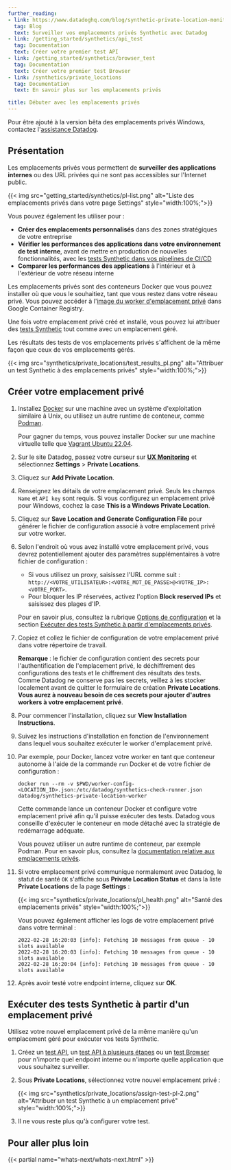 ```yaml
---
further_reading:
- link: https://www.datadoghq.com/blog/synthetic-private-location-monitoring-datadog/
  tag: Blog
  text: Surveiller vos emplacements privés Synthetic avec Datadog
- link: /getting_started/synthetics/api_test
  tag: Documentation
  text: Créer votre premier test API
- link: /getting_started/synthetics/browser_test
  tag: Documentation
  text: Créer votre premier test Browser
- link: /synthetics/private_locations
  tag: Documentation
  text: En savoir plus sur les emplacements privés

title: Débuter avec les emplacements privés
---
```


<div class="alert alert-info">
Pour être ajouté à la version bêta des emplacements privés Windows, contactez l'<a href="https://docs.datadoghq.com/help/">assistance Datadog</a>.
</div>

## Présentation

Les emplacements privés vous permettent de **surveiller des applications internes** ou des URL privées qui ne sont pas accessibles sur l'Internet public.

{{< img src="getting_started/synthetics/pl-list.png" alt="Liste des emplacements privés dans votre page Settings" style="width:100%;">}}

Vous pouvez également les utiliser pour :

- **Créer des emplacements personnalisés** dans des zones stratégiques de votre entreprise
- **Vérifier les performances des applications dans votre environnement de test interne**, avant de mettre en production de nouvelles fonctionnalités, avec les [tests Synthetic dans vos pipelines de CI/CD][1]
- **Comparer les performances des applications** à l'intérieur et à l'extérieur de votre réseau interne

Les emplacements privés sont des conteneurs Docker que vous pouvez installer où que vous le souhaitiez, tant que vous restez dans votre réseau privé. Vous pouvez accéder à l'[image du worker d'emplacement privé][2] dans Google Container Registry.

Une fois votre emplacement privé créé et installé, vous pouvez lui attribuer des [tests Synthetic][3] tout comme avec un emplacement géré.

Les résultats des tests de vos emplacements privés s'affichent de la même façon que ceux de vos emplacements gérés.

{{< img src="synthetics/private_locations/test_results_pl.png" alt="Attribuer un test Synthetic à des emplacements privés" style="width:100%;">}}

## Créer votre emplacement privé

1. Installez [Docker][4] sur une machine avec un système d'exploitation similaire à Unix, ou utilisez un autre runtime de conteneur, comme [Podman][10].

   Pour gagner du temps, vous pouvez installer Docker sur une machine virtuelle telle que [Vagrant Ubuntu 22.04][11].

2. Sur le site Datadog, passez votre curseur sur **[UX Monitoring][5]** et sélectionnez **Settings** > **Private Locations**.
3. Cliquez sur **Add Private Location**.
4. Renseignez les détails de votre emplacement privé. Seuls les champs `Name` et `API key` sont requis. Si vous configurez un emplacement privé pour Windows, cochez la case **This is a Windows Private Location**.
5. Cliquez sur **Save Location and Generate Configuration File** pour générer le fichier de configuration associé à votre emplacement privé sur votre worker.
6. Selon l'endroit où vous avez installé votre emplacement privé, vous devrez potentiellement ajouter des paramètres supplémentaires à votre fichier de configuration :
    - Si vous utilisez un proxy, saisissez l'URL comme suit : `http://<VOTRE_UTILISATEUR>:<VOTRE_MOT_DE_PASSE>@<VOTRE_IP>:<VOTRE_PORT>`.
    - Pour bloquer les IP réservées, activez l'option **Block reserved IPs** et saisissez des plages d'IP.

   Pour en savoir plus, consultez la rubrique [Options de configuration][6] et la section [Exécuter des tests Synthetic à partir d'emplacements privés][7].
7. Copiez et collez le fichier de configuration de votre emplacement privé dans votre répertoire de travail.

    **Remarque** : le fichier de configuration contient des secrets pour l'authentification de l'emplacement privé, le déchiffrement des configurations des tests et le chiffrement des résultats des tests. Comme Datadog ne conserve pas les secrets, veillez à les stocker localement avant de quitter le formulaire de création **Private Locations**. **Vous aurez à nouveau besoin de ces secrets pour ajouter d'autres workers à votre emplacement privé**.
8. Pour commencer l'installation, cliquez sur **View Installation Instructions**.
9. Suivez les instructions d'installation en fonction de l'environnement dans lequel vous souhaitez exécuter le worker d'emplacement privé.
10. Par exemple, pour Docker, lancez votre worker en tant que conteneur autonome à l'aide de la commande `run` Docker et de votre fichier de configuration :

    ```shell
    docker run --rm -v $PWD/worker-config-<LOCATION_ID>.json:/etc/datadog/synthetics-check-runner.json datadog/synthetics-private-location-worker
    ```

    Cette commande lance un conteneur Docker et configure votre emplacement privé afin qu'il puisse exécuter des tests. Datadog vous conseille d'exécuter le conteneur en mode détaché avec la stratégie de redémarrage adéquate.

    <div class="alert alert-info">Vous pouvez utiliser un autre runtime de conteneur, par exemple Podman. Pour en savoir plus, consultez la <a href="https://docs.datadoghq.com/synthetics/private_locations/?tab=podman#installer-votre-emplacement-prive">documentation relative aux emplacements privés</a>.</div>

11. Si votre emplacement privé communique normalement avec Datadog, le statut de santé `OK` s'affiche sous **Private Location Status** et dans la liste **Private Locations** de la page **Settings** :

    {{< img src="synthetics/private_locations/pl_health.png" alt="Santé des emplacements privés" style="width:100%;">}}

    Vous pouvez également afficher les logs de votre emplacement privé dans votre terminal :

    ```text
    2022-02-28 16:20:03 [info]: Fetching 10 messages from queue - 10 slots available
    2022-02-28 16:20:03 [info]: Fetching 10 messages from queue - 10 slots available
    2022-02-28 16:20:04 [info]: Fetching 10 messages from queue - 10 slots available
    ```
12. Après avoir testé votre endpoint interne, cliquez sur **OK**.
## Exécuter des tests Synthetic à partir d'un emplacement privé

Utilisez votre nouvel emplacement privé de la même manière qu'un emplacement géré pour exécuter vos tests Synthetic.

1. Créez un [test API][2], un [test API à plusieurs étapes][8] ou un [test Browser][9] pour n'importe quel endpoint interne ou n'importe quelle application que vous souhaitez surveiller.
2. Sous **Private Locations**, sélectionnez votre nouvel emplacement privé :

    {{< img src="synthetics/private_locations/assign-test-pl-2.png" alt="Attribuer un test Synthetic à un emplacement privé" style="width:100%;">}}

3. Il ne vous reste plus qu'à configurer votre test.

## Pour aller plus loin

{{< partial name="whats-next/whats-next.html" >}}

[1]: /fr/continuous_testing/cicd_integrations
[2]: https://console.cloud.google.com/gcr/images/datadoghq/GLOBAL/synthetics-private-location-worker?pli=1
[3]: /fr/getting_started/synthetics/
[4]: https://docs.docker.com/install/linux/docker-ce/ubuntu/#install-docker-ce
[5]: https://app.datadoghq.com/synthetics/list
[6]: /fr/synthetics/private_locations/configuration/#configuration-options
[7]: /fr/synthetics/private_locations/?tab=docker#blocking-reserved-ips
[8]: /fr/getting_started/synthetics/api_test#create-a-multistep-api-test
[9]: /fr/getting_started/synthetics/browser_test
[10]: https://podman.io/
[11]: https://app.vagrantup.com/ubuntu/boxes/jammy64

